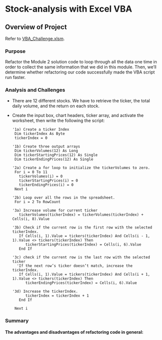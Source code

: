 # Stock-analysis with Excel VBA
## Overview of Project
Refer to [VBA_Challenge.xlsm](../main/VBA_Challenge.xlsm).

### Purpose
Refactor the Module 2 solution code to loop through all the data one time in order to collect the same information that we did in this module.
Then, we’ll determine whether refactoring our code successfully made the VBA script run faster.

### Analysis and Challenges
- There are 12 different stocks. We have to retrieve the ticker, the total daily volume, and the return on each stock.
- Create the input box, chart headers, ticker array, and activate the worksheet, then write the following the script:
   
      '1a) Create a ticker Index
       Dim tickerIndex As Byte
       tickerIndex = 0

      '1b) Create three output arrays
       Dim tickerVolumes(12) As Long
       Dim tickerStartingPrices(12) As Single
       Dim tickerEndingPrices(12) As Single
    
      '2a) Create a for loop to initialize the tickerVolumes to zero.
       For i = 0 To 11
         tickerVolumes(i) = 0
         tickerStartingPrices(i) = 0
         tickerEndingPrices(i) = 0
       Next i
        
      '2b) Loop over all the rows in the spreadsheet.
       For i = 2 To RowCount
    
      '3a) Increase volume for current ticker
         tickerVolumes(tickerIndex) = tickerVolumes(tickerIndex) + Cells(i, 8).Value
        
      '3b) Check if the current row is the first row with the selected tickerIndex.
         If Cells(i, 1).Value = tickers(tickerIndex) And Cells(i - 1, 1).Value <> tickers(tickerIndex) Then
            tickerStartingPrices(tickerIndex) = Cells(i, 6).Value
         End If
               
      '3c) check if the current row is the last row with the selected ticker
        'If the next row’s ticker doesn’t match, increase the tickerIndex.
         If Cells(i, 1).Value = tickers(tickerIndex) And Cells(i + 1, 1).Value <> tickers(tickerIndex) Then
            tickerEndingPrices(tickerIndex) = Cells(i, 6).Value
            
      '3d) Increase the tickerIndex.
            tickerIndex = tickerIndex + 1
         End If
             
       Next i

### Summary
#### The advantages and disadvantages of refactoring code in general:
